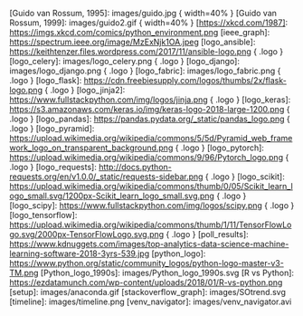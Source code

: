 
<!-- enlaces -->

[activepython]: https://www.activestate.com/activepython
[awesome]: https://github.com/vinta/awesome-python#readme
[batteries]: https://docs.python.org/3/library/index.html
[conda]: https://conda.io
[conda_cheatsheet]: https://conda.io/docs/_downloads/conda-cheatsheet.pdf
[Guido van Rossum]: https://gvanrossum.github.io/
[Guía de estilo de Google]: https://github.com/google/styleguide/blob/gh-pages/pyguide.md
[ieee_rank]: https://spectrum.ieee.org/at-work/innovation/the-2018-top-programming-languages
[instagram]: https://www.instagram.com
[kdnuggets0708]: https://www.kdnuggets.com/2017/08/python-overtakes-r-leader-analytics-data-science.html
[kdnuggets0805]: https://www.kdnuggets.com/2018/05/poll-tools-analytics-data-science-machine-learning-results.html
[kdnuggets0806]: https://www.kdnuggets.com/2018/06/ecosystem-data-science-python-victory.html
[pandas]: https://pandas.pydata.org/
[PEP20]: https://www.python.org/dev/peps/pep-0020/
[PEP8]: https://www.python.org/dev/peps/pep-0008/? 
[pinterest]: https://www.pinterest.com
[pip_userguide]: https://pip.pypa.io/en/stable/user_guide/
[pipenv]: https://pipenv-es.readthedocs.io/es/latest/
[PyPI]: https://pypi.org/
[python]: https://www.python.org/
[reference]: https://docs.python.org/3.7/reference/index.html
[scipy]: https://www.scipy.org/
[scikit-learn]: http://scikit-learn.org/
[stackoverflow]: https://stackoverflow.com/questions/tagged/python
[stackoverflow_trends]: https://insights.stackoverflow.com/trends?tags=r%2Cpython%2Cpandas
[winpython]: https://winpython.github.io/

<!-- imágenes -->

[conda_envs]: https://cdn-images-1.medium.com/max/800/1*0qVCJMcjaKZEcFEyHDj2yg.jpeg
[conda_platform]: https://cdn-images-1.medium.com/max/800/1*4MbAW6APDD_GT14vaRkKQQ.jpeg
[entornos]: images/entornos.png
[Guido van Rossum, 1995]: images/guido.jpg  { width=40% }
[Guido van Rossum, 1999]: images/guido2.gif  { width=40% }
[https://xkcd.com/1987]: https://imgs.xkcd.com/comics/python_environment.png
[ieee_graph]: https://spectrum.ieee.org/image/MzExNjk1OA.jpeg
[logo_ansible]: https://keithtenzer.files.wordpress.com/2017/11/ansible-logo.png { .logo }
[logo_celery]: images/logo_celery.png { .logo }
[logo_django]: images/logo_django.png { .logo }
[logo_fabric]: images/logo_fabric.png { .logo }
[logo_flask]: https://cdn.freebiesupply.com/logos/thumbs/2x/flask-logo.png { .logo }
[logo_jinja2]: https://www.fullstackpython.com/img/logos/jinja.png { .logo }
[logo_keras]: https://s3.amazonaws.com/keras.io/img/keras-logo-2018-large-1200.png { .logo }
[logo_pandas]: https://pandas.pydata.org/_static/pandas_logo.png { .logo }
[logo_pyramid]: https://upload.wikimedia.org/wikipedia/commons/5/5d/Pyramid_web_framework_logo_on_transparent_background.png { .logo }
[logo_pytorch]: https://upload.wikimedia.org/wikipedia/commons/9/96/Pytorch_logo.png { .logo }
[logo_requests]: http://docs.python-requests.org/en/v1.0.0/_static/requests-sidebar.png { .logo }
[logo_scikit]: https://upload.wikimedia.org/wikipedia/commons/thumb/0/05/Scikit_learn_logo_small.svg/1200px-Scikit_learn_logo_small.svg.png { .logo }
[logo_scipy]: https://www.fullstackpython.com/img/logos/scipy.png { .logo }
[logo_tensorflow]: https://upload.wikimedia.org/wikipedia/commons/thumb/1/11/TensorFlowLogo.svg/2000px-TensorFlowLogo.svg.png { .logo }
[poll_results]: https://www.kdnuggets.com/images/top-analytics-data-science-machine-learning-software-2018-3yrs-539.jpg 
[python_logo]: https://www.python.org/static/community_logos/python-logo-master-v3-TM.png
[Python_logo_1990s]: images/Python_logo_1990s.svg
[R vs Python]: https://ezdatamunch.com/wp-content/uploads/2018/01/R-vs-python.png
[setup]: images/anaconda.gif
[stackoverflow_graph]: images/SOtrend.svg
[timeline]: images/timeline.png
[venv_navigator]: images/venv_navigator.avi

